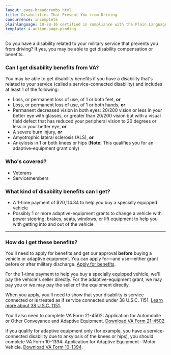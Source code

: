```yaml
---
layout: page-breadcrumbs.html
title: Disabilities That Prevent You from Driving
concurrence: incomplete
plainlanguage: 10-28-16 certified in compliance with the Plain Language Act
template: 4-action-page-pending
---
```


Do you have a disability related to your military service that prevents you from driving? If yes, you may be able to get disability compensation or benefits. 

<div class="call-out" markdown="1">

### Can I get disability benefits from VA?

You may be able to get disability benefits if you have a disability that's related to your service (called a service-connected disability) and includes at least 1 of the following:
  - Loss, or permanent loss of use, of 1 or both feet, **or**
  - Loss, or permanent loss of use, of 1 or both hands, **or**
  - Permanent decreased vision in both eyes: 20/200 vision or less in your better eye with glasses, or greater than 20/200 vision but with a visual field defect that has reduced your peripheral vision to 20 degrees or less in your better eye, **or**
  - A severe burn injury, **or**
  - Amyotrophic lateral sclerosis (ALS), **or**
  - Ankylosis in 1 or both knees or hips (**Note:** This qualifies you for an adaptive-equipment grant only)

### Who's covered?

- Veterans
- Servicemembers
</div>

### What kind of disability benefits can I get?

- A 1-time payment of $20,114.34 to help you buy a specially equipped vehicle
- Possibly 1 or more adaptive-equipment grants to change a vehicle with power steering, brakes, seats, windows, or lift equipment to help you with getting into and out of the vehicle

-----

### How do I get these benefits?

You'll need to apply for benefits and get our approval **before** buying a vehicle or adaptive equipment. You can apply for—and use—either grant before or after military discharge. [Apply for benefits](https://www.ebenefits.va.gov/ebenefits/about/feature?feature=disability-compensation).

For the 1-time payment to help you buy a specially equipped vehicle, we'll pay the vehicle's seller directly. For the adaptive-equipment grant, we may pay you or we may pay the seller of the equipment directly.  

When you apply, you'll need to show that your disability is service connected or is treated as if service connected under 38 U.S.C. 1151. [Learn more about 38 U.S.C. 1151](/disability-benefits/conditions/special-claims/title-38-USC-1151/).

You'll also need to complete VA Form 21-4502: Application for Automobile or Other Conveyance and Adaptive Equipment.
[Download VA Form 21-4502](http://www.vba.va.gov/pubs/forms/VBA-21-4502-ARE.pdf). 

If you qualify for adaptive equipment only (for example, you have a service-connected disability due to ankylosis of the knees or hips), you should complete VA Form 10-1394: Application for Adaptive Equipment—Motor Vehicle.
[Download VA Form 10-1394](http://www.va.gov/vaforms/medical/pdf/10-1394-fill.pdf).
